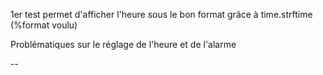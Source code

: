 1er test permet d'afficher l'heure sous le bon format grâce à time.strftime (%format voulu)

Problématiques sur le réglage de l'heure et de l'alarme

--